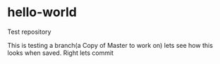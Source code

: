 # hello-world
Test repository


This is testing a branch(a Copy of Master to work on) lets see how this looks when saved.
Right lets commit
